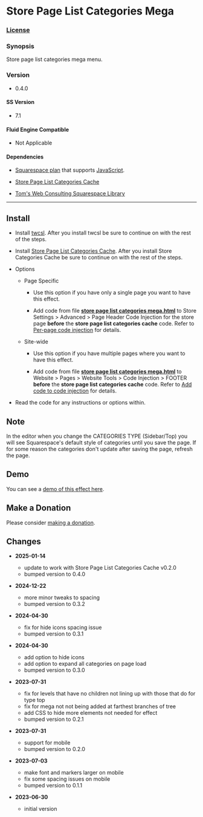 # Store Page List Categories Mega

### [License][1]

### Synopsis

Store page list categories mega menu.

### Version

  * 0.4.0

#### SS Version

  * 7.1

#### Fluid Engine Compatible

  * Not Applicable

#### Dependencies

  * [Squarespace plan][2] that supports [JavaScript][3].
  
  * [Store Page List Categories Cache][4]
  
  * [Tom's Web Consulting Squarespace Library][5]

---

## Install

* Install [twcsl][6]. After you install twcsl be sure to continue on with the
  rest of the steps.
  
* Install [Store Page List Categories Cache][4]. After you install Store
  Categories Cache be sure to continue on with the rest of the steps.
  
* Options

  * Page Specific
  
    * Use this option if you have only a single page you want to have this
      effect.
      
    * Add code from file **[store page list categories mega.html][7]** to Store
      Settings > Advanced > Page Header Code Injection for the store page
      **before** the **store page list categories cache** code. Refer to
      [Per-page code injection][8] for details.
      
  * Site-wide
  
    * Use this option if you have multiple pages where you want to have this
      effect.
      
    * Add code from file **[store page list categories mega.html][7]** to
      Website > Pages > Website Tools > Code Injection > FOOTER **before** the
      **store page list categories cache** code. Refer to [Add code to code
      injection][9] for details.
      
* Read the code for any instructions or options within.

## Note

In the editor when you change the CATEGORIES TYPE (Sidebar/Top) you will see
Squarespace's default style of categories until you save the page. If for some
reason the categories don't update after saving the page, refresh the page.

## Demo

You can see a [demo of this effect here][10].

## Make a Donation

Please consider [making a donation][11].

## Changes

* **2025-01-14**

  * update to work with Store Page List Categories Cache v0.2.0
  * bumped version to 0.4.0
  
* **2024-12-22**

  * more minor tweaks to spacing
  * bumped version to 0.3.2
  
* **2024-04-30**

  * fix for hide icons spacing issue
  * bumped version to 0.3.1
  
* **2024-04-30**

  * add option to hide icons
  * add option to expand all categories on page load
  * bumped version to 0.3.0
  
* **2023-07-31**

  * fix for levels that have no children not lining up with those that do for
    type top
  * fix for mega not not being added at farthest branches of tree
  * add CSS to hide more elements not needed for effect
  * bumped version to 0.2.1
  
* **2023-07-31**

  * support for mobile
  * bumped version to 0.2.0
  
* **2023-07-03**

  * make font and markers larger on mobile
  * fix some spacing issues on mobile
  * bumped version to 0.1.1
  
* **2023-06-30**

  * initial version

[1]: https://github.com/tomsWebConsulting/twcsl/blob/main/LICENSE.txt#L1
[2]: https://www.squarespace.com/pricing
[3]: https://en.wikipedia.org/wiki/JavaScript
[4]: https://github.com/tomsWebConsulting/twcsl/tree/main/v7.1/Page/Store/List/Store%20Page%20List%20Categories%20Cache#store-page-list-categories-cache
[5]: https://github.com/tomsWebConsulting/twcsl
[6]: https://github.com/tomsWebConsulting/twcsl#install-options
[7]: store%20page%20list%20categories%20mega.html#L1
[8]: https://support.squarespace.com/hc/en-us/articles/205815908-Using-code-injection#toc-per-page-code-injection
[9]: https://support.squarespace.com/hc/en-us/articles/205815908-Using-code-injection#toc-add-code-to-code-injection
[10]: https://toms-web-consulting-demos.squarespace.com/store-page-list-categories-mega?password=twcdemos
[11]: https://github.com/tomsWebConsulting/twcsl#make-a-donation
